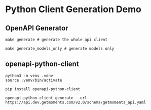 # Python Client Generation Demo

## OpenAPI Generator

```shell
make generate # generate the whole api client

make generate_models_only # generate models only
```



## openapi-python-client
```shell
python3 -m venv .venv
source .venv/bin/activate

pip install openapi-python-client

openapi-python-client generate --url https://api.dev.getmoments.com/v2.0/schema/getmoments_api.yaml
```